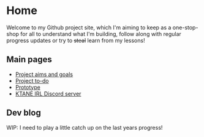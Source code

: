 # Home

Welcome to my Github project site, which I'm aiming to keep as a one-stop-shop for all to understand what I'm building, follow along with regular progress updates or try to ~~steal~~ learn from my lessons!

## Main pages
- [Project aims and goals](https://github.com/bcorwen/KeepTalkingOrTheMicrocontrollerExplodes/docs/goals.md) 
- [Project to-do](https://github.com/bcorwen/KeepTalkingOrTheMicrocontrollerExplodes/docs/todo.md)
- [Prototype](https://github.com/bcorwen/KeepTalkingOrTheMicrocontrollerExplodes/docs/prototype.md)
- [KTANE IRL Discord server](https://discord.com/channels/711013430575890432)

## Dev blog
WIP: I need to play a little catch up on the last years progress!
